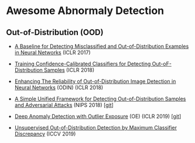 # Awesome Abnormaly Detection

## Out-of-Distribution (OOD) 
  - [A Baseline for Detecting Misclassified and Out-of-Distribution Examples in Neural Networks](https://arxiv.org/pdf/1610.02136.pdf) (ICLR 2017)    
  - [Training Confidence-Calibrated Classifiers for Detecting Out-oF-Distribution Samples](https://arxiv.org/pdf/1711.09325.pdf) (ICLR 2018)      
  - [Enhancing The Reliability of Out-of-Distribution Image Detection in Neural Networks](https://arxiv.org/pdf/1706.02690.pdf) (ODIN) (ICLR 2018)     
  - [A Simple Unified Framework for Detecting Out-of-Distribution Samples and Adversarial Attacks](https://arxiv.org/pdf/1807.03888.pdf) (NIPS 2018) [[git](https://github.com/pokaxpoka/deep_Mahalanobis_detector)]
  - [Deep Anomaly Detection with Outlier Exposure](https://arxiv.org/pdf/1812.04606.pdf) (OE) (ICLR 2019) [[git](https://github.com/hendrycks/outlier-exposure)]

- [Unsupervised Out-of-Distribution Detection by Maximum Classifier Discrepancy](https://arxiv.org/pdf/1908.04951.pdf) (ICCV 2019)

